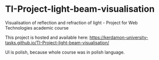 # TI-Project-light-beam-visualisation
Visualisation of reflection and refraction of light - Project for Web Technologies academic course

This project is hosted and available here: https://kerdamon-university-tasks.github.io/TI-Project-light-beam-visualisation/

UI is polish, because whole course was in polish language.
